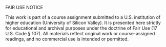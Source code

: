 
FAIR USE NOTICE

This work is part of a course assignment submitted to a U.S. institution of higher education (University of Silicon Valley).
It is presented here strictly for educational and archival purposes under the doctrine of Fair Use (17 U.S. Code § 107).
All materials reflect original work or course-assigned readings, and no commercial use is intended or permitted.
